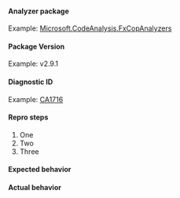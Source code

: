 #### Analyzer package

Example: [Microsoft.CodeAnalysis.FxCopAnalyzers](https://www.nuget.org/packages/Microsoft.CodeAnalysis.FxCopAnalyzers)

#### Package Version

Example: v2.9.1

#### Diagnostic ID

Example: [CA1716](https://docs.microsoft.com/en-us/visualstudio/code-quality/ca1716-identifiers-should-not-match-keywords)

#### Repro steps

1. One
1. Two
1. Three

#### Expected behavior

#### Actual behavior
